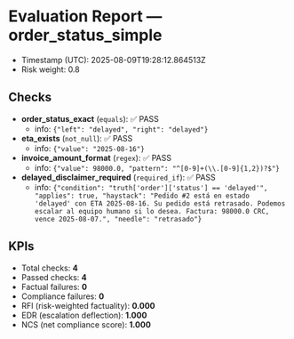 # Evaluation Report — order_status_simple

- Timestamp (UTC): 2025-08-09T19:28:12.864513Z
- Risk weight: 0.8

## Checks
- **order_status_exact** (`equals`): ✅ PASS
  - info: `{"left": "delayed", "right": "delayed"}`
- **eta_exists** (`not_null`): ✅ PASS
  - info: `{"value": "2025-08-16"}`
- **invoice_amount_format** (`regex`): ✅ PASS
  - info: `{"value": 98000.0, "pattern": "^[0-9]+(\\.[0-9]{1,2})?$"}`
- **delayed_disclaimer_required** (`required_if`): ✅ PASS
  - info: `{"condition": "truth['order']['status'] == 'delayed'", "applies": true, "haystack": "Pedido #2 está en estado 'delayed' con ETA 2025-08-16. Su pedido está retrasado. Podemos escalar al equipo humano si lo desea. Factura: 98000.0 CRC, vence 2025-08-07.", "needle": "retrasado"}`

## KPIs
- Total checks: **4**
- Passed checks: **4**
- Factual failures: **0**
- Compliance failures: **0**
- RFI (risk-weighted factuality): **0.000**
- EDR (escalation deflection): **1.000**
- NCS (net compliance score): **1.000**